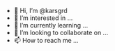 - 👋 Hi, I’m @karsgrd
- 👀 I’m interested in ...
- 🌱 I’m currently learning ...
- 💞️ I’m looking to collaborate on ...
- 📫 How to reach me ...

<!---
karsgrd/karsgrd is a ✨ special ✨ repository because its `README.md` (this file) appears on your GitHub profile.
You can click the Preview link to take a look at your changes.
--->
